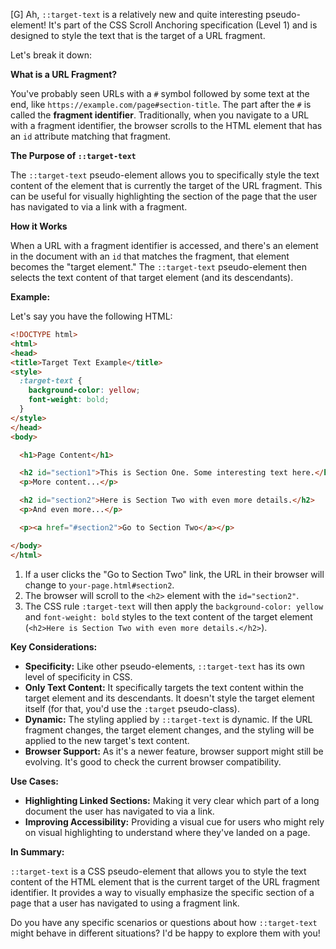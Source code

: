 [G] Ah, `::target-text` is a relatively new and quite interesting pseudo-element! It's part of the CSS Scroll Anchoring specification (Level 1) and is designed to style the text that is the target of a URL fragment.

Let's break it down:

**What is a URL Fragment?**

You've probably seen URLs with a `#` symbol followed by some text at the end, like `https://example.com/page#section-title`. The part after the `#` is called the **fragment identifier**. Traditionally, when you navigate to a URL with a fragment identifier, the browser scrolls to the HTML element that has an `id` attribute matching that fragment.

**The Purpose of `::target-text`**

The `::target-text` pseudo-element allows you to specifically style the text content of the element that is currently the target of the URL fragment. This can be useful for visually highlighting the section of the page that the user has navigated to via a link with a fragment.

**How it Works**

When a URL with a fragment identifier is accessed, and there's an element in the document with an `id` that matches the fragment, that element becomes the "target element." The `::target-text` pseudo-element then selects the text content of that target element (and its descendants).

**Example:**

Let's say you have the following HTML:

```html
<!DOCTYPE html>
<html>
<head>
<title>Target Text Example</title>
<style>
  :target-text {
    background-color: yellow;
    font-weight: bold;
  }
</style>
</head>
<body>

  <h1>Page Content</h1>

  <h2 id="section1">This is Section One. Some interesting text here.</h2>
  <p>More content...</p>

  <h2 id="section2">Here is Section Two with even more details.</h2>
  <p>And even more...</p>

  <p><a href="#section2">Go to Section Two</a></p>

</body>
</html>
```

1.  If a user clicks the "Go to Section Two" link, the URL in their browser will change to `your-page.html#section2`.
2.  The browser will scroll to the `<h2>` element with the `id="section2"`.
3.  The CSS rule `:target-text` will then apply the `background-color: yellow` and `font-weight: bold` styles to the text content of the target element (`<h2>Here is Section Two with even more details.</h2>`).

**Key Considerations:**

* **Specificity:** Like other pseudo-elements, `::target-text` has its own level of specificity in CSS.
* **Only Text Content:** It specifically targets the text content within the target element and its descendants. It doesn't style the target element itself (for that, you'd use the `:target` pseudo-class).
* **Dynamic:** The styling applied by `::target-text` is dynamic. If the URL fragment changes, the target element changes, and the styling will be applied to the new target's text content.
* **Browser Support:** As it's a newer feature, browser support might still be evolving. It's good to check the current browser compatibility.

**Use Cases:**

* **Highlighting Linked Sections:** Making it very clear which part of a long document the user has navigated to via a link.
* **Improving Accessibility:** Providing a visual cue for users who might rely on visual highlighting to understand where they've landed on a page.

**In Summary:**

`::target-text` is a CSS pseudo-element that allows you to style the text content of the HTML element that is the current target of the URL fragment identifier. It provides a way to visually emphasize the specific section of a page that a user has navigated to using a fragment link.

Do you have any specific scenarios or questions about how `::target-text` might behave in different situations? I'd be happy to explore them with you!
